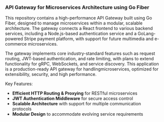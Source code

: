 ### **API Gateway for Microservices Architecture using Go Fiber**

This repository contains a high-performance API Gateway built using Go Fiber, designed to manage microservices within a modular, scalable architecture. The gateway connects a React frontend to various backend services, including a Node.js-based authentication service and a GoLang-powered Stripe payment platform, with support for future multimedia and e-commerce microservices.

The gateway implements core industry-standard features such as request routing, JWT-based authentication, and rate limiting, with plans to extend functionality for gRPC, WebSockets, and service discovery. This application is a production-ready API gateway for handlingmicroservices, optimized for extensibility, security, and high performance.

Key Features:
- **Efficient HTTP Routing & Proxying** for RESTful microservices
- **JWT Authentication Middleware** for secure access control
- **Scalable Architecture** with support for multiple communication protocols
- **Modular Design** to accommodate evolving service requirements

